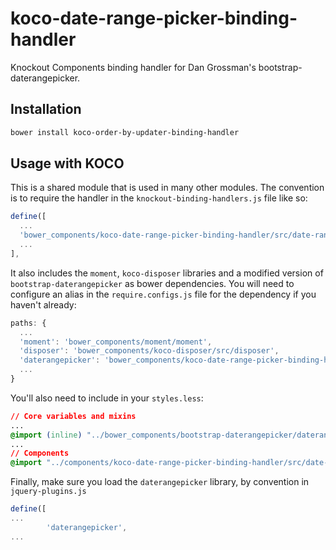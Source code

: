 # koco-date-range-picker-binding-handler

Knockout Components binding handler for Dan Grossman's bootstrap-daterangepicker.

## Installation

```bash
bower install koco-order-by-updater-binding-handler
```

## Usage with KOCO

This is a shared module that is used in many other modules. The convention is to require the handler in the `knockout-binding-handlers.js` file like so:

```javascript
define([
  ...
  'bower_components/koco-date-range-picker-binding-handler/src/date-range-picker-binding-handler'
  ...
],
```

It also includes the `moment`, `koco-disposer` libraries and a modified version of `bootstrap-daterangepicker` as bower dependencies. You will need to configure an alias in the `require.configs.js` file for the dependency if you haven't already:

```javascript
paths: {
  ...
  'moment': 'bower_components/moment/moment',  
  'disposer': 'bower_components/koco-disposer/src/disposer',
  'daterangepicker': 'bower_components/koco-date-range-picker-binding-handler/modified_bower_components/bootstrap-daterangepicker/daterangepicker'
  ...
}
```

You'll also need to include in your `styles.less`:

```css
// Core variables and mixins
...
@import (inline) "../bower_components/bootstrap-daterangepicker/daterangepicker-bs3.css";
...
// Components
@import "../components/koco-date-range-picker-binding-handler/src/date-range-picker.less";
```

Finally, make sure you load the `daterangepicker` library, by convention in `jquery-plugins.js`

```javascript
define([
...
        'daterangepicker',
...
```
